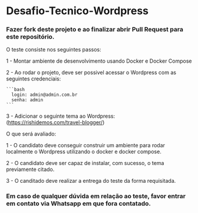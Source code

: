 # Desafio-Tecnico-Wordpress

### Fazer fork deste projeto e ao finalizar abrir Pull Request para este repositório.

O teste consiste nos seguintes passos: 

  1 - Montar ambiente de desenvolvimento usando Docker e Docker Compose
  
  2 - Ao rodar o projeto, deve ser possivel acessar o Wordpress com as seguintes credenciais:
  
    ```bash
      login: admin@admin.com.br
      senha: admin
    ```
    
  3 - Adicionar o seguinte tema ao Wordpress: (https://rishidemos.com/travel-blogger/)


O que será avaliado:

  1 - O candidato deve conseguir construir um ambiente para rodar localmente o Wordpress utilizando o docker e docker compose.
  
  2 - O candidato deve ser capaz de instalar, com sucesso, o tema previamente citado.
  
  3 - O canditado deve realizar a entrega do teste da forma requisitada.
  

### Em caso de qualquer dúvida em relação ao teste, favor entrar em contato via Whatsapp em que fora contatado. 

